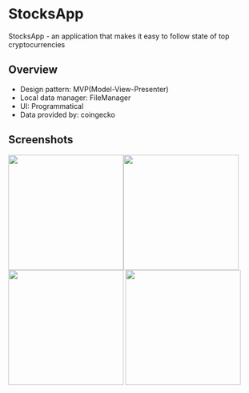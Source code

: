 # **StocksApp**
StocksApp - an application that makes it easy to follow state of top cryptocurrencies
## **Overview**
+ Design pattern: MVP(Model-View-Presenter)
+ Local data manager: FileManager
+ UI: Programmatical
+ Data provided by: coingecko
## **Screenshots**
<img src="https://www.linkpicture.com/q/screen1_1.png" alt="" width="230"><img src="https://www.linkpicture.com/q/screen2.png" alt="" width="230">
<img src="https://www.linkpicture.com/q/screen3.png" alt="" width="230">
<img src="https://www.linkpicture.com/q/screen4.png" alt="" width="230">
